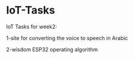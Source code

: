 # IoT-Tasks
IoT Tasks for week2:

1-site for converting the voice to speech in Arabic

2-wisdom ESP32 operating algorithm
